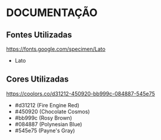 # DOCUMENTAÇÃO

## Fontes Utilizadas
https://fonts.google.com/specimen/Lato

- Lato

## Cores Utilizadas
https://coolors.co/d31212-450920-bb999c-084887-545e75

- #d31212 (Fire Engine Red)
- #450920 (Chocolate Cosmos)
- #bb999c (Rosy Brown)
- #084887 (Polynesian Blue)
- #545e75 (Payne's Gray)
